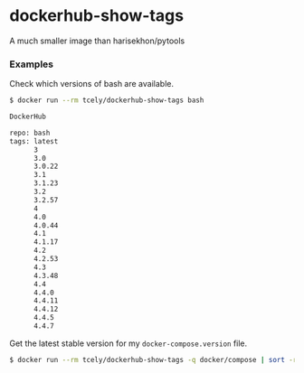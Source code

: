 # dockerhub-show-tags
A much smaller image than harisekhon/pytools

### Examples

Check which versions of bash are available.
```sh
$ docker run --rm tcely/dockerhub-show-tags bash

DockerHub

repo: bash
tags: latest
      3
      3.0
      3.0.22
      3.1
      3.1.23
      3.2
      3.2.57
      4
      4.0
      4.0.44
      4.1
      4.1.17
      4.2
      4.2.53
      4.3
      4.3.48
      4.4
      4.4.0
      4.4.11
      4.4.12
      4.4.5
      4.4.7

```

Get the latest stable version for my `docker-compose.version` file.
```sh
$ docker run --rm tcely/dockerhub-show-tags -q docker/compose | sort -rV | grep -ve -rc | head -n 1
```
